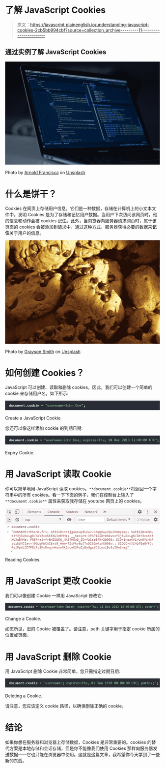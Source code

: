 # 了解 JavaScript Cookies

> 原文：<https://javascript.plainenglish.io/understanding-javascript-cookies-2cb5bb994cbf?source=collection_archive---------11----------------------->

## 通过实例了解 JavaScript Cookies

![](img/bd9ad579ed4b930ce78935e0980f9d16.png)

Photo by [Arnold Francisca](https://unsplash.com/@clark_fransa?utm_source=medium&utm_medium=referral) on [Unsplash](https://unsplash.com?utm_source=medium&utm_medium=referral)

# 什么是饼干？

Cookies 在网页上存储用户信息。它们是一种数据，存储在计算机上的小文本文件中。发明 Cookies 是为了存储和记忆用户数据。当用户下次访问该网页时，他的信息和动作会被 cookies 记住。此外，当浏览器向服务器请求网页时，属于该页面的 cookies 会被添加到请求中。通过这种方式，服务器获得必要的数据来**记住**关于用户的信息。

![](img/c8ec3a26319feecce222f17d9a40d94c.png)

Photo by [Grayson Smith](https://unsplash.com/@graysonsmith_photography?utm_source=medium&utm_medium=referral) on [Unsplash](https://unsplash.com?utm_source=medium&utm_medium=referral)

# 如何创建 Cookies？

JavaScript 可以创建、读取和删除 cookies。因此，我们可以创建一个简单的 cookie 来存储用户名，如下所示:

![](img/eb3167c62ebcdcd8b14f2cde5eb71856.png)

Create a JavaScript Cookie.

您还可以像这样添加 cookie 的到期日期:

![](img/606ce1fc0dab0ddb6e386246dc6912c9.png)

Expiry Cookie.

# 用 JavaScript 读取 Cookie

你可以简单地用 JavaScript 读取 cookies。`**document.cookie**`将返回一个字符串中的所有 cookies。看一下下面的例子，我们在控制台上输入了`**document.cookie**` 属性来获取我存储在 youtube 网页上的 cookies。

![](img/a42371911ba1dd92d6fdaf56b3527657.png)

Reading Cookies.

# 用 JavaScript 更改 Cookie

我们可以像创建 Cookie 一样用 JavaScript 修改它:

![](img/a60f5240071c4429b2d7534cac383ad9.png)

Change a Cookie.

如您所见，旧的 Cookie 被覆盖了。请注意，path 关键字用于指定 cookie 所属的位置或页面。

# 用 JavaScript 删除 Cookie

用 JavaScript 删除 Cookie 非常简单，您只需指定过期日期:

![](img/f85bfcfbd9fd1ac2c159ec3bae9bf27f.png)

Deleting a Cookie.

请注意，您应该定义 cookie 路径，以确保删除正确的 cookie。

# 结论

如果你想在服务器和浏览器上存储数据，Cookies 是非常重要的。cookies 的替代方案是本地存储和会话存储，但是你不能像我们使用 Cookies 那样向服务器发送数据——它也只能在浏览器中使用。这就是这篇文章，我希望你今天学到了一些新的东西。